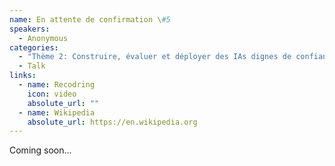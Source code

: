 ```yaml
---
name: En attente de confirmation \#5
speakers:
  - Anonymous
categories:
  - "Thème 2: Construire, évaluer et déployer des IAs dignes de confiance"
  - Talk
links:
  - name: Recodring
    icon: video
    absolute_url: ""
  - name: Wikipedia
    absolute_url: https://en.wikipedia.org
---
```


Coming soon...